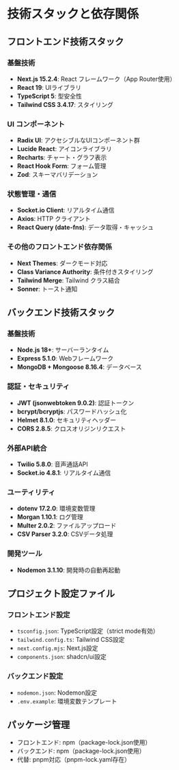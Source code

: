 # 技術スタックと依存関係

## フロントエンド技術スタック
### 基盤技術
- **Next.js 15.2.4**: React フレームワーク（App Router使用）
- **React 19**: UIライブラリ
- **TypeScript 5**: 型安全性
- **Tailwind CSS 3.4.17**: スタイリング

### UI コンポーネント
- **Radix UI**: アクセシブルなUIコンポーネント群
- **Lucide React**: アイコンライブラリ
- **Recharts**: チャート・グラフ表示
- **React Hook Form**: フォーム管理
- **Zod**: スキーマバリデーション

### 状態管理・通信
- **Socket.io Client**: リアルタイム通信
- **Axios**: HTTP クライアント
- **React Query (date-fns)**: データ取得・キャッシュ

### その他のフロントエンド依存関係
- **Next Themes**: ダークモード対応
- **Class Variance Authority**: 条件付きスタイリング
- **Tailwind Merge**: Tailwind クラス結合
- **Sonner**: トースト通知

## バックエンド技術スタック
### 基盤技術
- **Node.js 18+**: サーバーランタイム
- **Express 5.1.0**: Webフレームワーク
- **MongoDB + Mongoose 8.16.4**: データベース

### 認証・セキュリティ
- **JWT (jsonwebtoken 9.0.2)**: 認証トークン
- **bcrypt/bcryptjs**: パスワードハッシュ化
- **Helmet 8.1.0**: セキュリティヘッダー
- **CORS 2.8.5**: クロスオリジンリクエスト

### 外部API統合
- **Twilio 5.8.0**: 音声通話API
- **Socket.io 4.8.1**: リアルタイム通信

### ユーティリティ
- **dotenv 17.2.0**: 環境変数管理
- **Morgan 1.10.1**: ログ管理
- **Multer 2.0.2**: ファイルアップロード
- **CSV Parser 3.2.0**: CSVデータ処理

### 開発ツール
- **Nodemon 3.1.10**: 開発時の自動再起動

## プロジェクト設定ファイル
### フロントエンド設定
- `tsconfig.json`: TypeScript設定（strict mode有効）
- `tailwind.config.ts`: Tailwind CSS設定
- `next.config.mjs`: Next.js設定
- `components.json`: shadcn/ui設定

### バックエンド設定
- `nodemon.json`: Nodemon設定
- `.env.example`: 環境変数テンプレート

## パッケージ管理
- フロントエンド: npm（package-lock.json使用）
- バックエンド: npm（package-lock.json使用）
- 代替: pnpm対応（pnpm-lock.yaml存在）
